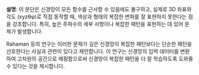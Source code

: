**설명**:
이 문단은 신경망이 모든 함수를 근사할 수 있음에도 불구하고, 실제로 3D 좌표와 각도 (xyzθφ)로 직접 동작할 때, 색상과 형태의 복잡한 변화를 잘 표현하지 못한다는 점을 강조합니다. 특히, 높은 주파수의 세부 사항이나 복잡한 패턴을 표현하는 데 있어 문제가 발생합니다.

Rahaman 등의 연구는 이러한 문제가 깊은 신경망이 복잡한 패턴보다는 단순한 패턴을 선호한다는 사실과 관련이 있다고 제안합니다. 이 연구는 신경망의 입력 데이터를 변환하여 고차원의 공간으로 매핑함으로써 신경망이 복잡한 패턴을 더 잘 학습하도록 도와줄 수 있다는 것을 제시합니다.